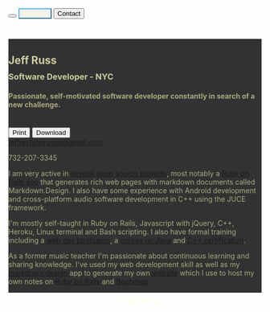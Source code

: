 </head>
<body class="jr-darker-body printfmt2" style="float: none!important;">
   <nav id='topbar' class='topbar fixed printhide'></nav>
   <div class="printhide">
      <button class="topbar-btn LL-9 jr-img printhide" data-link='/?pages=home'>
      </button>
      <button class='topbar-btn RC-9 printhide' data-link='/?pages=resume'
         style="color:#FFFFCB!important; border-color:#50B7DD!important;">
         Resume</button>
      <button  class="topbar-btn RR-9 printhide" data-link='/?pages=contact'>
         Contact</button>
   </div>
   <div class="modal-dialog printfmt2" 
      style="display: table; margin:0 auto; margin-top:8%; height:auto; 
      background-color: #333232;color:#aaaa80;">
   <div class="modal-header">
      <div class="col-xs-8 offset-xs-0">
         <h2 style="color:#cccca0; margin-bottom: 0px; ">Jeff Russ</h2>
         <h3 style="color:#cccca0; margin: 10px 0px 20px; ">
            Software Developer - NYC</h3>
         <h4 style="color:#aaaa80; margin-bottom: 20px;">
            Passionate, self-motivated software developer constantly in 
            search of a new challenge.</h4>
      </div>
      <div class="col-xs-4 offset-xs-3">
         <div class="btn-group"><br>
            <button type='button' onclick="window.print();return false;" 
                  class="btn btn-info btn-ghost btn-sm printhide" >
               Print</button>
            <a href='https://s3.amazonaws.com/jeffruss.com/pdf/jeff_russ_cover_letter.pdf'
                     class='printhide' download>
               <button type='button' class="btn btn-success btn-ghost btn-sm printhide">
                  Download</button>
            </a><br>
            <a class='printhide' href="jeffreylynnrusss@gmail.com" >
               jeffreylynnrusss@gmail.com</a>
            <p>732-207-3345</p>
         </div>
      </div>
   </div>
   <div class="modal-body">

I am very active in [several open source projects](https://github.com/jeffruss), 
most notably a [Ruby on Rails app](http://www.markdown.design) that generates rich 
web pages with markdown documents called Markdown.Design.  I also have some 
experience with Android development and cross-platform audio software development 
in C++ using the JUCE framework. 

I'm mostly self-taught in Ruby on Rails, Javascript with jQuery, C++, Heroku, 
Linux terminal and Bash scripting. I also have formal training including a 
[web dev bootcamp](https://codermanual.com/), a 
[course on Java](https://course.edhesive.com/) and 
[C++ certification](https://s3.amazonaws.com/jeffruss.com/pdf/CppInstituteCertificate.pdf).

As a former music teacher I'm passionate about continuous learning and sharing 
knowledge.  I've used my web development skill as well as my 
[markdown.design](http://www.markdown.design) app to generate my own 
[website](http://www.jeffruss.com/) which I use to host my own notes on 
[Ruby on Rails](http://www.jeffruss.com/?docs=rails) and 
[Bootstrap](http://www.jeffruss.com/?docs=bootstrap)

</div>
</div>
<div class="printhide" style="display: table; margin:0 auto; margin-top: 2%;">
   <a style="color:#FFFFEE" href="/?pages=home">
   <small>© 2016 Jeffrey Russ</small><br><br></a>
</div>
</body>